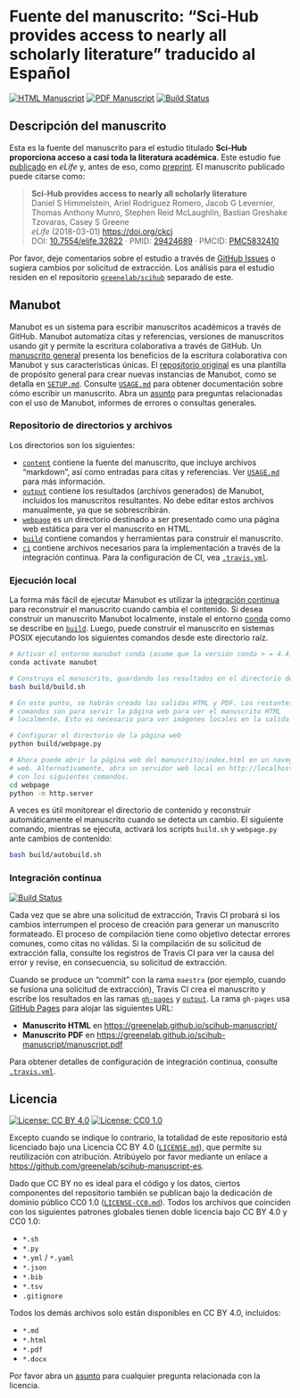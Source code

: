 # Fuente del manuscrito: “Sci-Hub provides access to nearly all scholarly literature” traducido al Español

<!-- usage note: edit the H1 title above to personalize the manuscript -->

[![HTML Manuscript](https://img.shields.io/badge/manuscript-HTML-blue.svg)](https://greenelab.github.io/scihub-manuscript-es/)
[![PDF Manuscript](https://img.shields.io/badge/manuscript-PDF-blue.svg)](https://greenelab.github.io/scihub-manuscript-es/manuscript.pdf)
[![Build Status](https://travis-ci.com/greenelab/scihub-manuscript-es.svg?branch=master)](https://travis-ci.com/greenelab/scihub-manuscript-es)

## Descripción del manuscrito

<!-- usage note: edit this section.

This repository is a template manuscript (a.k.a. rootstock).
Actual manuscript instances will clone this repository (see [`SETUP.md`](SETUP.md)) and replace this paragraph with a description of their manuscript.
-->

Esta es la fuente del manuscrito para el estudio titulado **Sci-Hub proporciona acceso a casi toda la literatura académica**. 
Este estudio fue [publicado](https://doi.org/10.7554/eLife.32822 "eLife Research Feature Article") en _eLife_ y, antes de eso, como [preprint](https://doi.org/10.7287/peerj.preprints.3100 "PeerJ Preprint"). 
El manuscrito publicado puede citarse como:

> **Sci-Hub provides access to nearly all scholarly literature**  
Daniel S Himmelstein, Ariel Rodriguez Romero, Jacob G Levernier, Thomas Anthony Munro, Stephen Reid McLaughlin, Bastian Greshake Tzovaras, Casey S Greene  
*eLife* (2018-03-01) <https://doi.org/ckcj>  
DOI: [10.7554/elife.32822](https://doi.org/10.7554/elife.32822) · PMID: [29424689](https://www.ncbi.nlm.nih.gov/pubmed/29424689) · PMCID: [PMC5832410](https://www.ncbi.nlm.nih.gov/pmc/articles/PMC5832410)

Por favor, deje comentarios sobre el estudio a través de [GitHub Issues](https://github.com/greenelab/scihub-manuscript-es/issues) o sugiera cambios por solicitud de extracción. 
Los análisis para el estudio residen en el repositorio [`greenelab/scihub`](https://github.com/greenelab/scihub) separado de este.


## Manubot

<!-- usage note: do not edit this section -->

Manubot es un sistema para escribir manuscritos académicos a través de GitHub. 
Manubot automatiza citas y referencias, versiones de manuscritos usando git y permite la escritura colaborativa a través de GitHub. 
Un [manuscrito general](https://greenelab.github.io/meta-review/ "Open collaborative writing with Manubot") presenta los beneficios de la escritura colaborativa con Manubot y sus características únicas. 
El [repositorio original](https://git.io/fhQH1) es una plantilla de propósito general para crear nuevas instancias de Manubot, como se detalla en [`SETUP.md`](SETUP.md). 
Consulte [`USAGE.md`](USAGE.md) para obtener documentación sobre cómo escribir un manuscrito.
Abra un [asunto](https://git.io/fhQHM) para preguntas relacionadas con el uso de Manubot, informes de errores o consultas generales.

### Repositorio de directorios y archivos

Los directorios son los siguientes:

+ [`content`](content) contiene la fuente del manuscrito, que incluye archivos “markdown”, así como entradas para citas y referencias.
Ver [`USAGE.md`](USAGE.md) para más información.
+ [`output`](output) contiene los resultados (archivos generados) de Manubot, incluidos los manuscritos resultantes. No debe editar
estos archivos manualmente, ya que se sobrescribirán.
+ [`webpage`](webpage) es un directorio destinado a ser presentado como una página web estática para ver el manuscrito en HTML.
+ [`build`](build) contiene comandos y herramientas para construir el manuscrito.
+ [`ci`](ci) contiene archivos necesarios para la implementación a través de la integración continua. Para la configuración de CI, vea     [`.travis.yml`](.travis.yml).

### Ejecución local

La forma más fácil de ejecutar Manubot es utilizar la [integración continua](#continuous-integration) para reconstruir el manuscrito cuando cambia el contenido. 
Si desea construir un manuscrito Manubot localmente, instale el entorno [conda](https://conda.io) como se describe en [`build`](build).
Luego, puede construir el manuscrito en sistemas POSIX ejecutando los siguientes comandos desde este directorio raíz.

```sh
# Activar el entorno manubot conda (asume que la versión conda > = 4.4)
conda activate manubot

# Construya el manuscrito, guardando los resultados en el directorio de resultados
bash build/build.sh

# En este punto, se habrán creado las salidas HTML y PDF. Los restantes
# comandos son para servir la página web para ver el manuscrito HTML         
# localmente. Esto es necesario para ver imágenes locales en la salida HTML.

# Configurar el directorio de la página web
python build/webpage.py

# Ahora puede abrir la página web del manuscrito/index.html en un navegador  
# web. Alternativamente, abra un servidor web local en http://localhost:8000/ 
# con los siguientes comandos.
cd webpage
python -m http.server
```

A veces es útil monitorear el directorio de contenido y reconstruir automáticamente el manuscrito cuando se detecta un cambio. 
El siguiente comando, mientras se ejecuta, activará los scripts `build.sh` y `webpage.py` ante cambios de contenido:

```sh
bash build/autobuild.sh
```

### Integración continua

[![Build Status](https://travis-ci.com/greenelab/scihub-manuscript-es.svg?branch=master)](https://travis-ci.com/greenelab/scihub-manuscript-es)

Cada vez que se abre una solicitud de extracción, Travis CI probará si los cambios interrumpen el proceso de creación para generar un manuscrito formateado. 
El proceso de compilación tiene como objetivo detectar errores comunes, como citas no válidas. 
Si la compilación de su solicitud de extracción falla, consulte los registros de Travis CI para ver la causa del error y revise, en consecuencia, su solicitud de extracción.

Cuando se produce un “commit” con la rama `maestra` (por ejemplo, cuando se fusiona una solicitud de extracción), Travis CI crea el manuscrito y escribe los resultados en las ramas [`gh-pages`](https://github.com/manubot/rootstock/tree/gh-pages) y [`output`](https://github.com/manubot/rootstock/tree/output). 
La rama `gh-pages` usa [GitHub Pages](https://pages.github.com/) para alojar las siguientes URL:

+ **Manuscrito HTML** en https://greenelab.github.io/scihub-manuscript/
+ **Manuscrito PDF** en https://greenelab.github.io/scihub-manuscript/manuscript.pdf

Para obtener detalles de configuración de integración continua, consulte [`.travis.yml`](.travis.yml).

## Licencia

<!--
usage note: edit this section to change the license of your manuscript or source code changes to this repository.
We encourage users to openly license their manuscripts, which is the default as specified below.
-->

[![License: CC BY 4.0](https://img.shields.io/badge/License%20All-CC%20BY%204.0-lightgrey.svg)](http://creativecommons.org/licenses/by/4.0/)
[![License: CC0 1.0](https://img.shields.io/badge/License%20Parts-CC0%201.0-lightgrey.svg)](https://creativecommons.org/publicdomain/zero/1.0/)

Excepto cuando se indique lo contrario, la totalidad de este repositorio está licenciado bajo una Licencia CC BY 4.0 ([`LICENSE.md`](LICENSE.md)), que permite su reutilización con atribución. 
Atribúyelo por favor mediante un enlace a https://github.com/greenelab/scihub-manuscript-es.

Dado que CC BY no es ideal para el código y los datos, ciertos componentes del repositorio también se publican bajo la dedicación de dominio público CC0 1.0 ([`LICENSE-CC0.md`](LICENSE-CC0.md)). 
Todos los archivos que coinciden con los siguientes patrones globales tienen doble licencia bajo CC BY 4.0 y CC0 1.0:

+ `*.sh`
+ `*.py`
+ `*.yml` / `*.yaml`
+ `*.json`
+ `*.bib`
+ `*.tsv`
+ `.gitignore`

Todos los demás archivos solo están disponibles en CC BY 4.0, incluidos:

+ `*.md`
+ `*.html`
+ `*.pdf`
+ `*.docx`

Por favor abra un [asunto](https://github.com/greenelab/scihub-manuscript-es/issues) para cualquier pregunta relacionada con la licencia.
